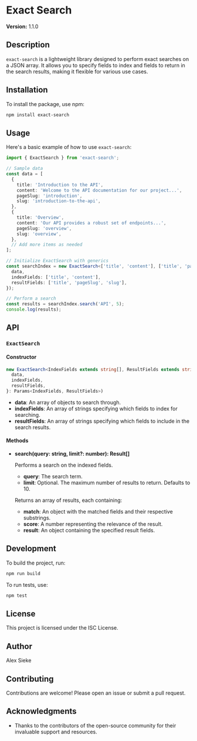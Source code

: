 # Exact Search

**Version:** 1.1.0

## Description

`exact-search` is a lightweight library designed to perform exact searches on a JSON array. It allows you to specify fields to index and fields to return in the search results, making it flexible for various use cases.

## Installation

To install the package, use npm:

```bash
npm install exact-search
```

## Usage

Here's a basic example of how to use `exact-search`:

```typescript
import { ExactSearch } from 'exact-search';

// Sample data
const data = [
  {
    title: 'Introduction to the API',
    content: 'Welcome to the API documentation for our project...',
    pageSlug: 'introduction',
    slug: 'introduction-to-the-api',
  },
  {
    title: 'Overview',
    content: 'Our API provides a robust set of endpoints...',
    pageSlug: 'overview',
    slug: 'overview',
  },
  // Add more items as needed
];

// Initialize ExactSearch with generics
const searchIndex = new ExactSearch<['title', 'content'], ['title', 'pageSlug', 'slug']>({
  data,
  indexFields: ['title', 'content'],
  resultFields: ['title', 'pageSlug', 'slug'],
});

// Perform a search
const results = searchIndex.search('API', 5);
console.log(results);
```

## API

### `ExactSearch`

#### Constructor

```typescript
new ExactSearch<IndexFields extends string[], ResultFields extends string[]>({
  data,
  indexFields,
  resultFields,
}: Params<IndexFields, ResultFields>)
```

- **data**: An array of objects to search through.
- **indexFields**: An array of strings specifying which fields to index for searching.
- **resultFields**: An array of strings specifying which fields to include in the search results.

#### Methods

- **search(query: string, limit?: number): Result[]**

  Performs a search on the indexed fields.

  - **query**: The search term.
  - **limit**: Optional. The maximum number of results to return. Defaults to 10.

  Returns an array of results, each containing:

  - **match**: An object with the matched fields and their respective substrings.
  - **score**: A number representing the relevance of the result.
  - **result**: An object containing the specified result fields.

## Development

To build the project, run:

```bash
npm run build
```

To run tests, use:

```bash
npm test
```

## License

This project is licensed under the ISC License.

## Author

Alex Sieke

## Contributing

Contributions are welcome! Please open an issue or submit a pull request.

## Acknowledgments

- Thanks to the contributors of the open-source community for their invaluable support and resources.
